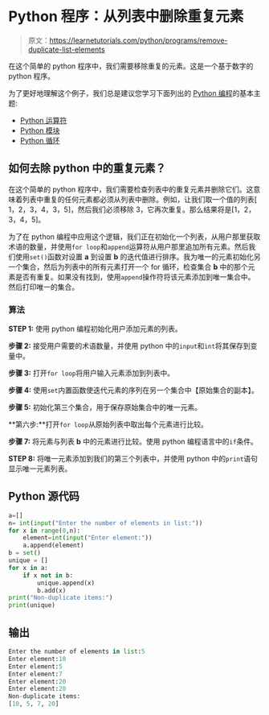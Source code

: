 # Python 程序：从列表中删除重复元素

> 原文：<https://learnetutorials.com/python/programs/remove-duplicate-list-elements>

在这个简单的 python 程序中，我们需要移除重复的元素。这是一个基于数字的 python 程序。

为了更好地理解这个例子，我们总是建议您学习下面列出的 [Python 编程](../ "Python tutorial")的基本主题:

*   [Python 运算符](../../python/python-operators "operators in python")
*   [Python 模块](../../python/python-modules-tutorials "python modules")
*   [Python 循环](../../python/python-loop-tutorials "Loops in python")

## 如何去除 python 中的重复元素？

在这个简单的 python 程序中，我们需要检查列表中的重复元素并删除它们。这意味着列表中重复的任何元素都必须从列表中删除。例如，让我们取一个值的列表[ 1，2，3，4，3，5]，然后我们必须移除 3，它再次重复。那么结果将是[1，2，3，4，5]。

为了在 python 编程中应用这个逻辑，我们正在初始化一个列表，从用户那里获取术语的数量，并使用`for loop`和`append`运算符从用户那里追加所有元素。然后我们使用`set()`函数对设置 **a** 到设置 **b** 的迭代值进行排序。我为唯一的元素初始化另一个集合，然后为列表中的所有元素打开一个 for 循环，检查集合 **b** 中的那个元素是否有重复。如果没有找到，使用`append`操作符将该元素添加到唯一集合中。然后打印唯一的集合。

### 算法

**STEP 1:** 使用 python 编程初始化用户添加元素的列表。

**步骤 2:** 接受用户需要的术语数量，并使用 python 中的`input`和`int`将其保存到变量中。

**步骤 3:** 打开`for loop`将用户输入元素添加到列表中。

**步骤 4:** 使用`set`内置函数使迭代元素的序列在另一个集合中【原始集合的副本】。

**步骤 5:** 初始化第三个集合，用于保存原始集合中的唯一元素。

**第六步:**打开`for loop`从原始列表中取出每个元素进行比较。

**步骤 7:** 将元素与列表 **b** 中的元素进行比较。使用 python 编程语言中的`if`条件。

**STEP 8:** 将唯一元素添加到我们的第三个列表中，并使用 python 中的`print`语句显示唯一元素列表。

## Python 源代码

```py
a=[]
n= int(input("Enter the number of elements in list:"))
for x in range(0,n):
    element=int(input("Enter element:"))
    a.append(element)
b = set()
unique = []
for x in a:
    if x not in b:
        unique.append(x)
        b.add(x)
print("Non-duplicate items:")
print(unique)

```

## 输出

```py
Enter the number of elements in list:5
Enter element:10
Enter element:5
Enter element:7
Enter element:20
Enter element:20
Non-duplicate items:
[10, 5, 7, 20]
```